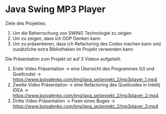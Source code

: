 # Java Swing MP3 Player

Ziele des Projektes: 
1. Um die Beherrschung von SWING Technologie zu zeigen
2. Um zu zeigen, dass ich OOP Denken kann
3. Um zu präsentieren, dass ich Refactoring des Codes machen kann und zusätzliche extra Bibliotheken im Projekt verwenden kann.


Die Präsentation zum Projekt ist auf 3 Videos aufgeteilt:
1. Erste Video Präsentation -> eine Übersicht des Programmes (UI und Quellcode) -> https://www.boivalenko.com/img/java_se/projekt_2/mp3player_1.mp4 
2. Zweite Video Präsentation -> eine Refactoring des Quellcodes in Intellij IDEA -> https://www.boivalenko.com/img/java_se/projekt_2/mp3player_2.mp4 
3. Dritte Video Präsentation -> Fixen eines Buges -> https://www.boivalenko.com/img/java_se/projekt_2/mp3player_3.mp4 
